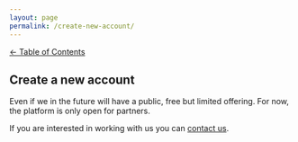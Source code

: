 ```yaml
---
layout: page
permalink: /create-new-account/
---
```


[<- Table of Contents](index.md)

## Create a new account

Even if we in the future will have a public, free but limited offering.
For now, the platform is only open for partners.

If you are interested in working with us you can [contact us](about.md).
